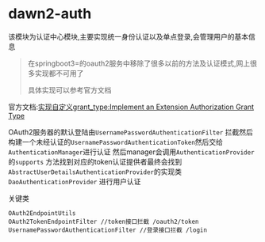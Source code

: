 # dawn2-auth

该模块为认证中心模块,主要实现统一身份认证以及单点登录,会管理用户的基本信息

> 在springboot3=的oauth2服务中移除了很多以前的方法及认证模式,网上很多实现都不可用了
>
> 具体实现可以参考官方文档
>

官方文档:[实现自定义grant_type:Implement an Extension Authorization Grant Type](https://docs.spring.io/spring-authorization-server/reference/guides/how-to-ext-grant-type.html)

OAuth2服务器的默认登陆由`UsernamePasswordAuthenticationFilter`
拦截然后构建一个未经认证的`UsernamePasswordAuthenticationToken`然后交给`AuthenticationManager`进行认证
然后manager会调用`AuthenticationProvider`的`supports`
方法找到对应的token认证提供者最终会找到`AbstractUserDetailsAuthenticationProvider`的实现类`DaoAuthenticationProvider`
进行用户认证

关键类

```
OAuth2EndpointUtils 
OAuth2TokenEndpointFilter //token接口拦截 /oauth2/token
UsernamePasswordAuthenticationFilter //登录接口拦截 /login
```